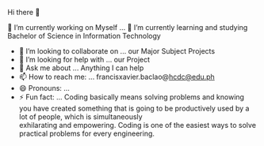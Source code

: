   Hi there 👋

 🔭 I’m currently working on Myself ...
 🌱 I’m currently learning and studying Bachelor of Science in Information Technology 
- 👯 I’m looking to collaborate on ... our Major Subject Projects
- 🤔 I’m looking for help with ... our Project
- 💬 Ask me about ... Anything I can help
- 📫 How to reach me: ... francisxavier.baclao@hcdc@edu.ph
- 😄 Pronouns: ... 
- ⚡ Fun fact: ... Coding basically means solving problems and knowing you have created something that is going to be productively used by a lot of people, which is simultaneously     
                    exhilarating and empowering. Coding is one of the easiest ways to solve practical problems for every engineering.

